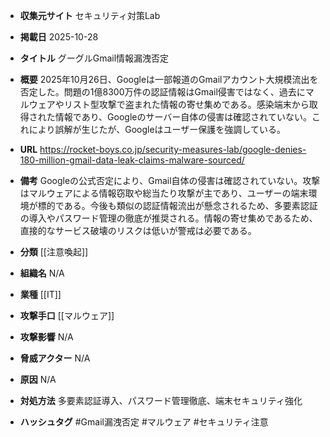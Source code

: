 - **収集元サイト**
セキュリティ対策Lab

- **掲載日**
2025-10-28

- **タイトル**
グーグルGmail情報漏洩否定

- **概要**
2025年10月26日、Googleは一部報道のGmailアカウント大規模流出を否定した。問題の1億8300万件の認証情報はGmail侵害ではなく、過去にマルウェアやリスト型攻撃で盗まれた情報の寄せ集めである。感染端末から取得された情報であり、Googleのサーバー自体の侵害は確認されていない。これにより誤解が生じたが、Googleはユーザー保護を強調している。

- **URL**
https://rocket-boys.co.jp/security-measures-lab/google-denies-180-million-gmail-data-leak-claims-malware-sourced/

- **備考**
Googleの公式否定により、Gmail自体の侵害は確認されていない。攻撃はマルウェアによる情報窃取や総当たり攻撃が主であり、ユーザーの端末環境が標的である。今後も類似の認証情報流出が懸念されるため、多要素認証の導入やパスワード管理の徹底が推奨される。情報の寄せ集めであるため、直接的なサービス破壊のリスクは低いが警戒は必要である。

- **分類**
[[注意喚起]]

- **組織名**
N/A

- **業種**
[[IT]]

- **攻撃手口**
[[マルウェア]]

- **攻撃影響**
N/A

- **脅威アクター**
N/A

- **原因**
N/A

- **対処方法**
多要素認証導入、パスワード管理徹底、端末セキュリティ強化

- **ハッシュタグ**
#Gmail漏洩否定 #マルウェア #セキュリティ注意

